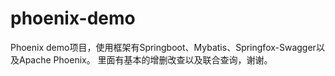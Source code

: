 # phoenix-demo
Phoenix demo项目，使用框架有Springboot、Mybatis、Springfox-Swagger以及Apache Phoenix。
里面有基本的增删改查以及联合查询，谢谢。

